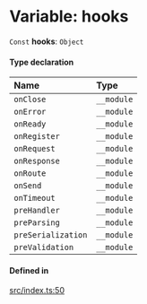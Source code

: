 # Variable: hooks

 `Const` **hooks**: `Object`

#### Type declaration

| Name | Type |
| :------ | :------ |
| `onClose` | `__module` |
| `onError` | `__module` |
| `onReady` | `__module` |
| `onRegister` | `__module` |
| `onRequest` | `__module` |
| `onResponse` | `__module` |
| `onRoute` | `__module` |
| `onSend` | `__module` |
| `onTimeout` | `__module` |
| `preHandler` | `__module` |
| `preParsing` | `__module` |
| `preSerialization` | `__module` |
| `preValidation` | `__module` |

#### Defined in

[src/index.ts:50](https://github.com/zjayers/AssembleJS/blob/d2354de/src/index.ts#L50)
